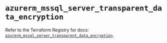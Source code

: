 # `azurerm_mssql_server_transparent_data_encryption`

Refer to the Terraform Registry for docs: [`azurerm_mssql_server_transparent_data_encryption`](https://registry.terraform.io/providers/hashicorp/azurerm/3.111.0/docs/resources/mssql_server_transparent_data_encryption).
